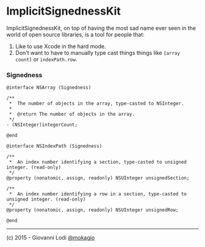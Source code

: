 # ImplicitSignednessKit

ImplicitSignednessKit, on top of having the most sad name ever seen in the world of open source libraries, is a tool for people that:

1. Like to use Xcode in the hard mode.
2. Don't want to have to manually type cast things things like `[array count]` or `indexPath.row`.

### Signedness

```objc
@interface NSArray (Signedness)

/**
 *  The number of objects in the array, type-casted to NSInteger.
 *
 *  @return The number of objects in the array.
 */
- (NSInteger)integerCount;

@end

@interface NSIndexPath (Signedness)

/**
 *  An index number identifying a section, type-casted to unsigned integer. (read-only)
 */
@property (nonatomic, assign, readonly) NSUInteger unsignedSection;

/**
 *  An index number identifying a row in a section, type-casted to unsigned integer. (read-only)
 */
@property (nonatomic, assign, readonly) NSUInteger unsignedRow;

@end
```

---

(c) 2015 - Giovanni Lodi [@mokagio](https://twitter.com/mokagio)
